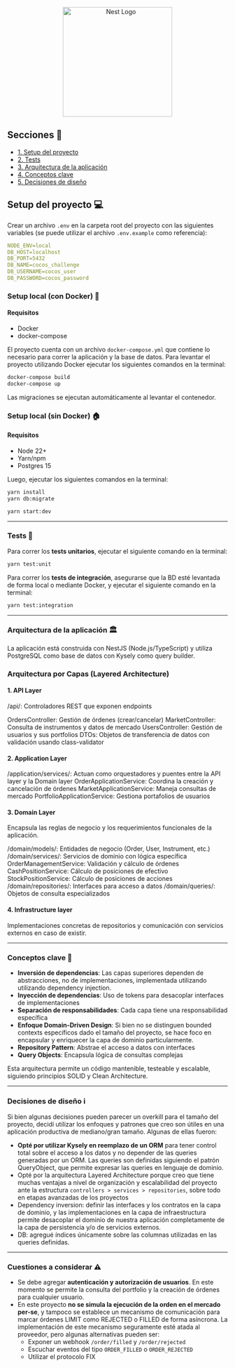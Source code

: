 <p align="center">
  <a href="http://nestjs.com/" target="blank"><img src="https://cdn.prod.website-files.com/62e443aeb2cdfb6f2b0306a5/65cd2448467950674f70e3db_cocosLogos%20p%20caso%20de%20exito.png" width="250" alt="Nest Logo" /></a>
</p>
  
## Secciones 📘

- [1. Setup del proyecto](#setup-del-proyecto)
- [2. Tests](#tests)
- [3. Arquitectura de la aplicación](#arquitectura-de-la-aplicación)
- [4. Conceptos clave](#conceptos-clave)
- [5. Decisiones de diseño](#decisiones-de-diseño)

## Setup del proyecto 💻

Crear un archivo `.env` en la carpeta root del proyecto con las siguientes variables (se puede utilizar el archivo `.env.example` como referencia):

```yaml
NODE_ENV=local
DB_HOST=localhost
DB_PORT=5432
DB_NAME=cocos_challenge
DB_USERNAME=cocos_user
DB_PASSWORD=cocos_password
```

### Setup local (con Docker) 🐳
#### Requisitos
- Docker
- docker-compose

El proyecto cuenta con un archivo `docker-compose.yml` que contiene lo necesario para correr la aplicación y la base de datos. Para levantar el proyecto utilizando Docker ejecutar los siguientes comandos en la terminal:

```bash
docker-compose build
docker-compose up
```

Las migraciones se ejecutan automáticamente al levantar el contenedor.

### Setup local (sin Docker) 🏠
#### Requisitos
- Node 22+
- Yarn/npm
- Postgres 15

Luego, ejecutar los siguientes comandos en la terminal:

```bash
yarn install
yarn db:migrate

yarn start:dev
```

----------

### Tests 🧪

Para correr los **tests unitarios**, ejecutar el siguiente comando en la terminal:

```bash
yarn test:unit
```

Para correr los **tests de integración**, asegurarse que la BD esté levantada de forma local o mediante Docker, y ejecutar el siguiente comando en la terminal:

```bash
yarn test:integration
```

----------

### Arquitectura de la aplicación 🏛️

La aplicación está construida con NestJS (Node.js/TypeScript) y utiliza PostgreSQL como base de datos con Kysely como query builder.

### Arquitectura por Capas (Layered Architecture)

#### 1. API Layer
/api/: Controladores REST que exponen endpoints

OrdersController: Gestión de órdenes (crear/cancelar)
MarketController: Consulta de instrumentos y datos de mercado
UsersController: Gestión de usuarios y sus portfolios
DTOs: Objetos de transferencia de datos con validación usando class-validator

#### 2. Application Layer
/application/services/: Actuan como orquestadores y puentes entre la API layer y la Domain layer
OrderApplicationService: Coordina la creación y cancelación de órdenes
MarketApplicationService: Maneja consultas de mercado
PortfolioApplicationService: Gestiona portafolios de usuarios

#### 3. Domain Layer

Encapsula las reglas de negocio y los requerimientos funcionales de la aplicación.

/domain/models/: Entidades de negocio (Order, User, Instrument, etc.)
/domain/services/: Servicios de dominio con lógica específica
OrderManagementService: Validación y cálculo de órdenes
CashPositionService: Cálculo de posiciones de efectivo
StockPositionService: Cálculo de posiciones de acciones
/domain/repositories/: Interfaces para acceso a datos
/domain/queries/: Objetos de consulta especializados

#### 4. Infrastructure layer 

Implementaciones concretas de repositorios y comunicación con servicios externos en caso de existir. 

-----------

### Conceptos clave 🔑

- **Inversión de dependencias**: Las capas superiores dependen de abstracciones, no de implementaciones, implementada utilizando utilizando dependency injection.
- **Inyección de dependencias**: Uso de tokens para desacoplar interfaces de implementaciones
- **Separación de responsabilidades**: Cada capa tiene una responsabilidad específica
- **Enfoque Domain-Driven Design**: Si bien no se distinguen bounded contexts específicos dado el tamaño del proyecto, se hace foco en encapsular y enriquecer la capa de dominio particularmente.
- **Repository Pattern**: Abstrae el acceso a datos con interfaces
- **Query Objects**: Encapsula lógica de consultas complejas

Esta arquitectura permite un código mantenible, testeable y escalable, siguiendo principios SOLID y Clean Architecture.

-----------

### Decisiones de diseño ℹ️

Si bien algunas decisiones pueden parecer un overkill para el tamaño del proyecto, decidí utilizar los enfoques y patrones que creo son útiles en una aplicación productiva de mediano/gran tamaño. Algunas de ellas fueron:

- **Opté por utilizar Kysely en reemplazo de un ORM** para tener control total sobre el acceso a los datos y no depender de las queries generadas por un ORM. Las queries son definidas siguiendo el patrón QueryObject, que permite expresar las queries en lenguaje de dominio.
- Opté por la arquitectura Layered Architecture porque creo que tiene muchas ventajas a nivel de organización y escalabilidad del proyecto ante la estructura `controllers > services > repositories`, sobre todo en etapas avanzadas de los proyectos
- Dependency inversion: definir las interfaces y los contratos en la capa de dominio, y las implementaciones en la capa de infraestructura permite desacoplar el dominio de nuestra aplicación completamente de la capa de persistencia y/o de servicios externos.
- DB: agregué índices únicamente sobre las columnas utilizadas en las queries definidas.

------------

### Cuestiones a considerar ⚠️

- Se debe agregar **autenticación y autorización de usuarios**. En este momento se permite la consulta del portfolio y la creación de órdenes para cualquier usuario.
- En este proyecto **no se simula la ejecución de la orden en el mercado per-se**, y tampoco se establece un mecanismo de comunicación para marcar órdenes LIMIT como REJECTED o FILLED de forma asíncrona. La implementación de este mecanismo seguramente esté atada al proveedor, pero algunas alternativas pueden ser:
    - Exponer un webhook `/order/filled` y `/order/rejected`
    - Escuchar eventos del tipo `ORDER_FILLED` o `ORDER_REJECTED`
    - Utilizar el protocolo FIX
